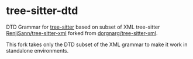# tree-sitter-dtd
DTD Grammar for [tree-sitter](https://github.com/tree-sitter/tree-sitter)
based on subset of XML tree-sitter [RenjiSann/tree-sitter-xml](https://github.com/RenjiSann/tree-sitter-xml)
forked from [dorgnarg/tree-sitter-xml](https://github.com/dorgnarg/tree-sitter-xml).

This fork takes only the DTD subset of the XML grammar
to make it work in standalone environments.
